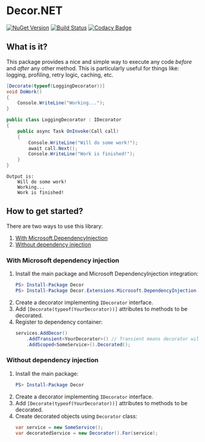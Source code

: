 # Decor.NET
[![NuGet Version](https://img.shields.io/nuget/v/Decor.svg)](https://www.nuget.org/packages/Decor "NuGet Version")
[![Build Status](https://travis-ci.org/lawrence-laz/Decor.NET.svg?branch=master)](https://travis-ci.org/lawrence-laz/Decor.NET)
[![Codacy Badge](https://api.codacy.com/project/badge/Grade/16ff5fdad18d41879814228d78e754d1)](https://www.codacy.com/manual/lawrence-laz/Decor.NET?utm_source=github.com&amp;utm_medium=referral&amp;utm_content=lawrence-laz/Decor.NET&amp;utm_campaign=Badge_Grade)

## What is it?
This package provides a nice and simple way to execute any code *before* and *after* any other method. This is particularly useful for things like: logging, profiling, retry logic, caching, etc.

```csharp
[Decorate(typeof(LoggingDecorator))]
void DoWork() 
{
    Console.WriteLine("Working...");
}
```

```csharp
public class LoggingDecorator : IDecorator
{    
    public async Task OnInvoke(Call call)
    {
        Console.WriteLine("Will do some work!");
        await call.Next();
        Console.WriteLine("Work is finished!");
    }
}
```

```text
Output is:
    Will do some work!
    Working...
    Work is finished!
```

## How to get started?
There are two ways to use this library:
1. [With Microsoft.DependencyInjection](#with-microsoft-dependency-injection)
2. [Without dependency injection](#without-dependency-injection)

### With Microsoft dependency injection
1. Install the main package and Microsoft DependencyInjection integration:
    ```powershell
    PS> Install-Package Decor
    PS> Install-Package Decor.Extensions.Microsoft.DependencyInjection
    ```
2. Create a decorator implementing `IDecorator` interface.
3. Add `[Decorate(typeof(YourDecorator))]` attributes to methods to be decorated.
4. Register to dependency container:
    ```csharp
    services.AddDecor()
        .AddTransient<YourDecorator>() // Transient means decorator will inherit target's lifetime.
        .AddScoped<SomeService>().Decorated(); 
    ```

### Without dependency injection
1. Install the main package:
    ```powershell
    PS> Install-Package Decor
    ```
2. Create a decorator implementing `IDecorator` interface.
3. Add `[Decorate(typeof(YourDecorator))]` attributes to methods to be decorated.
4. Create decorated objects using `Decorator` class:
    ```csharp
    var service = new SomeService();
    var decoratedService = new Decorator().For(service);
    ```
